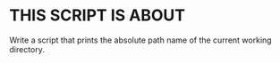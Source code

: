 # THIS SCRIPT IS ABOUT
Write a script that prints the absolute path name of the current working directory.
